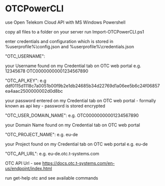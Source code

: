 # OTCPowerCLI

use Open Telekom Cloud API with MS Windows Powershell

copy all files to a folder on your server
run  Import-OTCPowerCLI.ps1

enter credentials and configuration which is stored in %userprofile%\config.json and %userprofile%\credentials.json

"OTC_USERNAME":		

your Username found on my Credential tab on OTC web portal
e.g. 12345678 OTC00000000001234567890


"OTC_API_KEY": e.g ddf0115d1118c7a0051b00f9b2e1db24685b34d22769d1a06ee5b6c24f06857ea4aac2500000002d0d8bc

your password entered on my Credential tab on OTC web portal - formally known as api key - 
password is stored encrypted



"OTC_USER_DOMAIN_NAME":	e.g. OTC00000000001234567890

your Domain Name found on my Credential tab on OTC web portal


"OTC_PROJECT_NAME":	e.g. eu-de

your Project found on my Credential tab on OTC web portal
e.g. eu-de


"OTC_API_URL": 	e.g. eu-de.otc.t-systems.com

OTC API Url - see https://docs.otc.t-systems.com/en-us/endpoint/index.html



run get-help otc and see available commands
